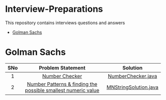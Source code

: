 # Interview-Preparations
This repository contains interviews questions and answers


* [Golman Sachs](#Golman-Sachs)


# Golman Sachs

|   SNo   |       Problem Statement                                        																																																|                                                                                                     Solution                                                                                                                                                 |
|:-------:|:-----------------------------------------------------------------------------------------------------------------------------------------------------------------------------------------------------------------------------------------------------------:|:------------------------------------------------------------------------------------------------------------------------------------------------------------------------------------------------------------------------------------------------------------:|
|    1    | [Number Checker](https://github.com/Java-aid/Interview-Preparations/blob/master/ProblemStatements/Goldman%20Sachs/Goldman%20Sachs%20Online%20Assessment%20__%20powered%20by%20HackerRank1.pdf)           												    | [NumberChecker.java](https://github.com/Java-aid/Interview-Preparations/blob/master/InterviewsPreparation/src/main/java/com/javaaid/interviews/preparation/goldmansachs/NumberChecker.java)                       										   |
|    2    | [Number Patterns & finding the possible smallest numeric value](https://github.com/Java-aid/Interview-Preparations/blob/master/ProblemStatements/Goldman%20Sachs/Goldman%20Sachs%20Online%20Assessment%20__%20powered%20by%20HackerRank2.pdf)            	| [MNStringSolution.java](https://github.com/Java-aid/Interview-Preparations/blob/master/InterviewsPreparation/src/main/java/com/javaaid/interviews/preparation/goldmansachs/MNStringSolution.java)                              							   |
